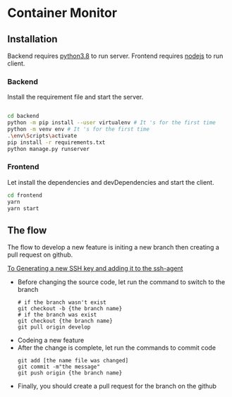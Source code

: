 # Container Monitor

## Installation

Backend requires [python3.8](https://www.python.org/) to run server.
Frontend requires [nodejs](https://nodejs.org/) to run client.

### Backend

Install the requirement file and start the server.

```sh

cd backend
python -m pip install --user virtualenv # It 's for the first time
python -m venv env # It 's for the first time
.\env\Scripts\activate
pip install -r requirements.txt
python manage.py runserver
```

### Frontend

Let install the dependencies and devDependencies and start the client.

```sh
cd frontend
yarn
yarn start
```

## The flow

The flow to develop a new feature is initing a new branch then creating a pull request on github.

[To Generating a new SSH key and adding it to the ssh-agent](https://docs.github.com/en/authentication/connecting-to-github-with-ssh/generating-a-new-ssh-key-and-adding-it-to-the-ssh-agent)

- Before changing the source code, let run the command to switch to the branch
  ```
  # if the branch wasn't exist
  git checkout -b {the branch name}
  # if the branch was exist
  git checkout {the branch name}
  git pull origin develop
  ```
- Codeing a new feature
- After the change is complete, let run the commands to commit code
  ```
  git add [the name file was changed]
  git commit -m"the message"
  git push origin {the branch name}
  ```
- Finally, you should create a pull request for the branch on the github
